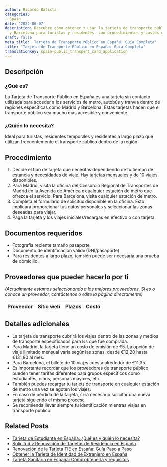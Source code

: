 ```yaml
---
author: Ricardo Batista
categories:
- Spain
date: '2024-06-07'
description: Descubre cómo obtener y usar la tarjeta de transporte público en Madrid
  y Barcelona para turistas y residentes, con procedimientos y costos detallados.
draft: false
meta_title: 'Tarjeta de Transporte Público en España: Guía Completa'
title: 'Tarjeta de Transporte Público en España: Guía Completa'
translationKey: spain-public_transport_card_application
---
```



## Descripción
### ¿Qué es?
La Tarjeta de Transporte Público en España es una tarjeta sin contacto utilizada para acceder a los servicios de metro, autobús y tranvía dentro de regiones específicas como Madrid y Barcelona. Estas tarjetas hacen que el transporte público sea mucho más accesible y conveniente.

### ¿Quién lo necesita?
Ideal para turistas, residentes temporales y residentes a largo plazo que utilizan frecuentemente el transporte público dentro de la región.

## Procedimiento
1. Decide el tipo de tarjeta que necesitas dependiendo de tu tiempo de estancia y necesidades de viaje. Hay tarjetas mensuales y de 10 viajes disponibles.
2. Para Madrid, visita la oficina del Consorcio Regional de Transportes de Madrid en la Avenida de América o cualquier estación de metro que ofrezca el servicio. Para Barcelona, visita cualquier estación de metro.
3. Completa el formulario de solicitud disponible en la oficina. Esto implicará proporcionar tus datos personales y seleccionar las zonas deseadas para viajar.
4. Paga la tarjeta y los viajes iniciales/recargas en efectivo o con tarjeta.

## Documentos requeridos
- Fotografía reciente tamaño pasaporte
- Documento de identificación válido (DNI/pasaporte)
- Para residentes a largo plazo, también puede ser necesaria una prueba de domicilio.

## Proveedores que pueden hacerlo por ti

_(Actualmente estamos seleccionando a los mejores proveedores. Si es o conoce un proveedor, contáctenos o edite la página directamente)_

| Proveedor | Sitio web | Plazos | Costo |
| --------------- | --------------- | :-------------: | :-------------: |

## Detalles adicionales
- La tarjeta de transporte cubrirá los viajes dentro de las zonas y medios de transporte especificados para los que fue comprada.
- Para Madrid, la tarjeta tiene un costo de emisión de €5. La opción de viaje ilimitado mensual varía según las zonas, desde €12,20 hasta €131,80 al mes.
- Para Barcelona, el billete de 10 viajes cuesta alrededor de €11,35.
- Es importante recordar que los proveedores de transporte público pueden tener tarifas diferentes para grupos específicos como estudiantes, niños, personas mayores, etc.
- También puedes recargar tu tarjeta de transporte en cualquier estación de metro una vez se agoten los viajes.
- En caso de pérdida de la tarjeta, será necesario solicitar una nueva tarjeta siguiendo el mismo proceso.
- Se recomienda llevar siempre tu identificación mientras viajas en transporte público.

## Related Posts

- [Tarjeta de Estudiante en España: ¿Qué es y quién lo necesita?](https://tramitit.com/es/guides/spain/tarjeta_de_estudiantes_para_extranjeros_inicial_o_renovaci%C3%B3n/)
- [Solicitud y Renovación de Tarjetas de Residencia en España](https://tramitit.com/es/guides/spain/tarjeta_inicial_o_renovaci%C3%B3n_residencia_o_residencia_y_trabajo/)
- [Renovación de la Tarjeta TIE en España: Guía Paso a Paso](https://tramitit.com/es/guides/spain/renovacion_de_la_tarjeta_de_residente_comunitario/)
- [Obtener la Tarjeta de Identidad de Extranjero en España](https://tramitit.com/es/guides/spain/solicitud_de_la_tarjeta_de_estudiante/)
- [Tarjeta Sanitaria en España: Cómo obtenerla y requisitos](https://tramitit.com/es/guides/spain/solicitud_de_la_tarjeta_sanitaria/)